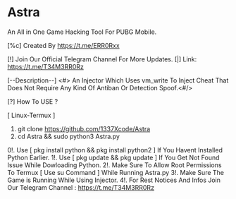 # Astra
An All in One Game Hacking Tool For PUBG Mobile.

[%c] Created By https://t.me/ERR0Rxx

[!] Join Our Official Telegram Channel For More Updates.
[|] Link: https://t.me/T34M3RR0Rz


[--Description--]
<#> An Injector Which Uses vm_write To Inject Cheat That Does Not Require Any Kind Of Antiban Or Detection Spoof.<#/>

[?] How To USE ?

[ Linux-Termux ]
1. git clone https://github.com/1337Xcode/Astra
2. cd Astra && sudo python3 Astra.py

0!. Use [ pkg install python && pkg install python2 ] If You Havent Installed Python Earlier.
1!. Use [ pkg update && pkg update ] If You Get Not Found Issue While Dowloading Python.
2!. Make Sure To Allow Root Permissions To Termux [ Use su Command ] While Running Astra.py
3!. Make Sure The Game is Running While Using Injector.
4!. For Rest Notices And Infos Join Our Telegram Channel : https://t.me/T34M3RR0Rz
